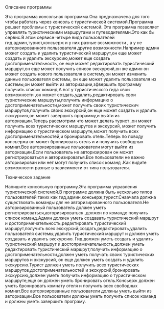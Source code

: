 Описание программы

Эта программа консольная программа.Она предназначена для того чтобы работать через консоль с туристической системой.Программа решает проблемы с туристической системой.
Эта программа позволяет управлять туристическими маршрутами и путеводителями.Это как бы сервис.В этом сервисе четыре вида пользователей гид,админ,турист,консьерж и 
у них разные возможности , а у не авторизированного пользователя другие возможности.Например 
админ может создать и удалить туристический маршрут,он еще может создать и удалить экскурсию,может еще создать достопримечательность,
он еще может редактировать туристический маршрут,он еще может получить список экскурсий,он же админ он может создать нового пользователя в систему,он может изменить данные пользователя системы,
он еще может удалить пользователя из системы,он может выйти из авторизации,зфвершить программу получить список команд.А вот у туристического 
гида свои возможности ,он может создать,удалить,редактировать свои туристические маршруты,получить информацию о достопримечательности,может получить своих туристическич маршрутов,получить своих 
экскурсий,он еще может создать и удалить экскурсию,он может завершить прорамму,и выйти из авторизации.Теперь рассмотрим что может делать турист ,он может получить всех туристических маршрутов и экскурсий, 
может получить информацию о туристическом маршруте,может получить всех достопримечательностей,и бронировать отель.Теперь по поводу консьержа он может бронировать отель и и получить свободных комнат.Все 
авторизированные пользователи могут выйти из авторизации.Если пользователь не авторизирован он может регистрироваться и авторизироватья.Все пользователи не важно авторизирован или нет могут получить список команд
.Как видите возможности разные в зависимости от типа пользователя.

Техническое задание

Напишите консольную программу.Эта программа управления туристической системой.В программе должна быть несколько типов пользователей таких как гид,админ,консьерж,турист.Снаачала должна существовать команды
для не авторизированного пользователя.Не авторизированный пользователь должен уметь регистрироваться,авторизироваться ,должен по команде получить список команд.Админ должен уметь создавать туристический маршрут
и достопримечательность,редактировать туристический маршрут,получить всех экскурсий,создать,редактировать,удалить пользователя системы,удалить туристический маршрут и должен уметь создавать и удалить экскурсию.
Гид должен уметь создать и удалить туристический маршрут и достопримечательность,должен уметь редактировать туристический маршрут,получить информацию о достопримечательности,должен уметь получать своих туристических маршрутов и экскурсий,
он еще должен уметь создать и удалить экскурсию.Турист должен уметь получить всех туристических маршрутов,достопримечательностей и экскурсий,бронировать экскурсию,должен уметь получить информацию о туристическом маршруте,еще он должен уметь 
бронировать отель.Консьерж должен уметь бронировать комнату отеля и получить всех свободных комнат.Все авторизированные пользователи должны уметь выйти из авторизации.Все пользователи должны уметь получить список команд и должны уметь завершить
програму.

